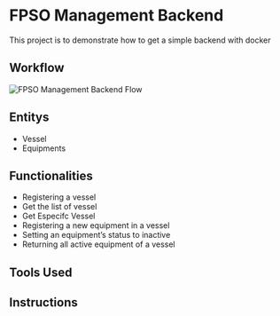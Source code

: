 # FPSO Management Backend
This project is to demonstrate how to get a simple backend with docker

## Workflow
![FPSO Management Backend Flow](https://user-images.githubusercontent.com/7622553/95643418-6f598d00-0a85-11eb-91ae-89023806aae9.png)

## Entitys
* Vessel
* Equipments

## Functionalities
* Registering a vessel
* Get the list of vessel
* Get Especifc Vessel
* Registering a new equipment in a vessel
* Setting an equipment’s status to inactive
* Returning all active equipment of a vessel

## Tools Used

## Instructions